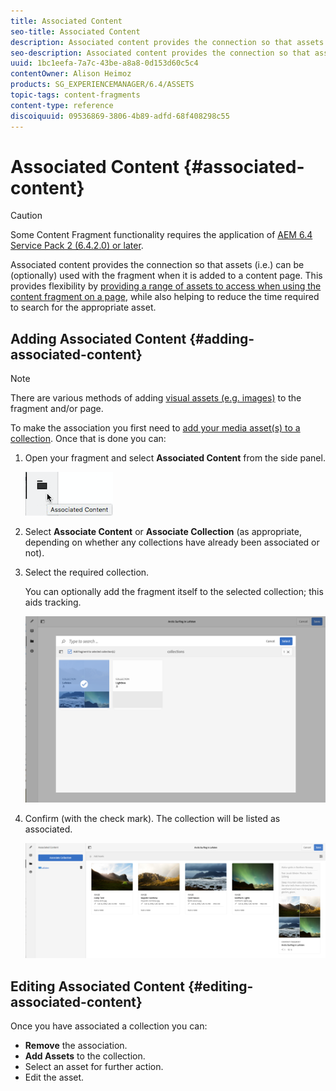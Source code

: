 ```yaml
---
title: Associated Content
seo-title: Associated Content
description: Associated content provides the connection so that assets can be (optionally) used with the fragment when it is added to a content page.
seo-description: Associated content provides the connection so that assets can be (optionally) used with the fragment when it is added to a content page.
uuid: 1bc1eefa-7a7c-43be-a8a8-0d153d60c5c4
contentOwner: Alison Heimoz
products: SG_EXPERIENCEMANAGER/6.4/ASSETS
topic-tags: content-fragments
content-type: reference
discoiquuid: 09536869-3806-4b89-adfd-68f408298c55
---
```


# Associated Content {#associated-content}

>[!CAUTION]
>
>Some Content Fragment functionality requires the application of [AEM 6.4 Service Pack 2 (6.4.2.0) or later](/help/release-notes/sp-release-notes.md).

Associated content provides the connection so that assets (i.e.) can be (optionally) used with the fragment when it is added to a content page. This provides flexibility by [providing a range of assets to access when using the content fragment on a page](/help/sites-authoring/content-fragments.md#using-associated-content), while also helping to reduce the time required to search for the appropriate asset.

## Adding Associated Content {#adding-associated-content}

>[!NOTE]
>
>There are various methods of adding [visual assets (e.g. images)](content-fragments.md#fragments-with-visual-assets) to the fragment and/or page.

To make the association you first need to [add your media asset(s) to a collection](managing-collections-touch-ui.md#adding-assets-to-a-collection). Once that is done you can:

1. Open your fragment and select **Associated Content** from the side panel.

   ![](assets/chlimage_1-207.png)

1. Select **Associate Content** or **Associate Collection** (as appropriate, depending on whether any collections have already been associated or not).
1. Select the required collection.

   You can optionally add the fragment itself to the selected collection; this aids tracking. 

   ![](assets/cfm-6420-04.png)

1. Confirm (with the check mark). The collection will be listed as associated.

   ![](assets/cfm-6420-05.png)

## Editing Associated Content {#editing-associated-content}

Once you have associated a collection you can:

* **Remove** the association.
* **Add Assets** to the collection.
* Select an asset for further action.
* Edit the asset.

